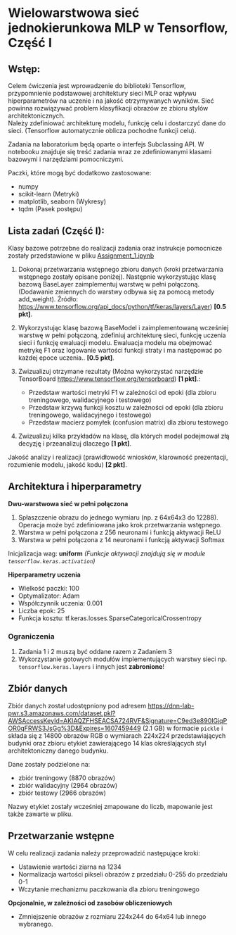 # Wielowarstwowa sieć jednokierunkowa MLP w Tensorflow, Część I

## Wstęp:

Celem ćwiczenia jest wprowadzenie do biblioteki Tensorflow, przypomnienie podstawowej architektury sieci MLP oraz wpływu hiperparametrów na uczenie i na jakość otrzymywanych wyników.
Sieć powinna rozwiązywać problem klasyfikacji obrazów ze zbioru stylów architektonicznych.  
Należy zdefiniować architekturę modelu, funkcję celu i dostarczyć dane do sieci. (Tensorflow automatycznie oblicza pochodne funkcji celu).


Zadania na laboratorium będą oparte o interfejs Subclassing API. W notebooku znajduje się treść zadania wraz ze zdefiniowanymi klasami bazowymi i narzędziami pomocniczymi.

Paczki, które mogą być dodatkowo zastosowane:  
- numpy  
- scikit-learn (Metryki)  
- matplotlib, seaborn (Wykresy)  
- tqdm (Pasek postępu)


## Lista zadań (Część I): 
Klasy bazowe potrzebne do realizacji zadania oraz instrukcje pomocnicze zostały przedstawione w pliku [Assignment_1.ipynb](Assignment_1.ipynb)

1. Dokonaj przetwarzania wstępnego zbioru danych (kroki przetwarzania wstępnego zostały opisane poniżej). Następnie wykorzystując klasę bazową BaseLayer zaimplementuj warstwę w pełni połączoną. (Dodawanie zmiennych do warstwy odbywa się za pomocą metody add_weight). Źródło:  https://www.tensorflow.org/api_docs/python/tf/keras/layers/Layer) **\[0.5 pkt\]**.

2. Wykorzystując klasę bazową BaseModel i zaimplementowaną wcześniej warstwę w pełni połączoną, zdefiniuj architekturę sieci, funkcję uczenia sieci i funkcję ewaluacji modelu. Ewaluacja modelu ma obejmować metrykę F1 oraz logowanie wartości funkcji straty i ma następować po każdej epoce uczenia.. **\[0.5 pkt\]**.

3. Zwizualizuj otrzymane rezultaty (Można wykorzystać narzędzie TensorBoard https://www.tensorflow.org/tensorboard) **\[1 pkt\]**.:
    - Przedstaw wartości metryki F1 w zależności od epoki (dla zbioru treningowego, walidacyjnego i testowego)
    - Przedstaw krzywą funkcji kosztu w zależności od epoki (dla zbioru treningowego, walidacyjnego i testowego) 
    - Przedstaw macierz pomyłek (confusion matrix) dla zbioru testowego

4. Zwizualizuj kilka przykładów na klasę, dla których model podejmował złą decyzję i przeanalizuj dlaczego **\[1 pkt\]**.

Jakość analizy i realizacji (prawidłowość wniosków, klarowność prezentacji, rozumienie modelu, jakość kodu)  **\[2 pkt\]**.

## Architektura i hiperparametry

**Dwu-warstwowa sieć w pełni połączona**
1. Spłaszczenie obrazu do jednego wymiaru (np. z 64x64x3 do 12288). Operacja może być zdefiniowana jako krok przetwarzania wstępnego.
2. Warstwa w pełni połączona z 256 neuronami i funkcją aktywacji ReLU
3. Warstwa w pełni połączona z 14 neuronami i funkcją aktywacji Softmax

Inicjalizacja wag: **uniform** *(Funkcje aktywacji znajdują się w module `tensorflow.keras.activation`)*

**Hiperparametry uczenia**

- Wielkość paczki: 100
- Optymalizator: Adam
- Współczynnik uczenia: 0.001
- Liczba epok: 25
- Funkcja kosztu: tf.keras.losses.SparseCategoricalCrossentropy


### Ograniczenia

1. Zadania 1 i 2 muszą być oddane razem z Zadaniem 3
2. Wykorzystanie gotowych modułów implementujących warstwy sieci np. `tensorflow.keras.layers` i innych jest **zabronione**!


## Zbiór danych
Zbiór danych został udostępniony pod adresem https://dnn-lab-pwr.s3.amazonaws.com/dataset.pkl?AWSAccessKeyId=AKIAQZFHSEACSA724RVF&Signature=C9ed3e890IGjqPOR0qFRWS3JsGg%3D&Expires=1607459449 (2.1 GB) w formacie `pickle` i składa się z 14800 obrazów RGB o wymiarach 224x224 przedstawiających budynki oraz zbioru etykiet zawierającego 14 klas określających styl architektoniczny danego budynku.

Dane zostały podzielone na:
- zbiór treningowy (8870 obrazów)
- zbiór walidacyjny (2964 obrazów)
- zbiór testowy (2966 obrazów)

Nazwy etykiet zostały wcześniej zmapowane do liczb, mapowanie jest także zawarte w pliku.
 
## Przetwarzanie wstępne

W celu realizacji zadania należy przeprowadzić następujące kroki:
- Ustawienie wartości ziarna na 1234 
- Normalizacja wartości pikseli obrazów z przedziału 0-255 do przedziału 0-1
- Wczytanie mechanizmu paczkowania dla zbioru treningowego

**Opcjonalnie, w zależności od zasobów obliczeniowych** 
- Zmniejszenie obrazów z rozmiaru 224x244 do 64x64 lub innego wybranego.
